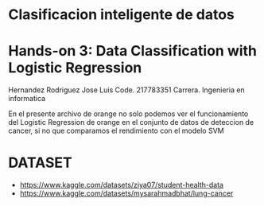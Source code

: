 # Clasificacion inteligente de datos
# Hands-on 3: Data Classification with Logistic Regression

Hernandez Rodriguez Jose Luis
Code. 217783351
Carrera. Ingenieria en informatica

En el presente archivo de orange no solo podemos ver el funcionamiento del Logistic Regression de orange en el conjunto de datos de deteccion de cancer, si no que comparamos el rendimiento con el modelo SVM

# DATASET
- https://www.kaggle.com/datasets/ziya07/student-health-data
- https://www.kaggle.com/datasets/mysarahmadbhat/lung-cancer
